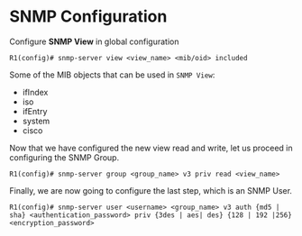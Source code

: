 # SNMP Configuration

Configure **SNMP View** in global configuration

```
R1(config)# snmp-server view <view_name> <mib/oid> included
```

Some of the MIB objects that can be used in `SNMP View`:

- ifIndex
- iso
- ifEntry
- system
- cisco

Now that we have configured the new view read and write, let us proceed in configuring the SNMP Group.

```
R1(config)# snmp-server group <group_name> v3 priv read <view_name>
```

Finally, we are now going to configure the last step, which is an SNMP User.

```
R1(config)# snmp-server user <username> <group_name> v3 auth {md5 | sha} <authentication_password> priv {3des | aes| des} {128 | 192 |256} <encryption_password>
```
